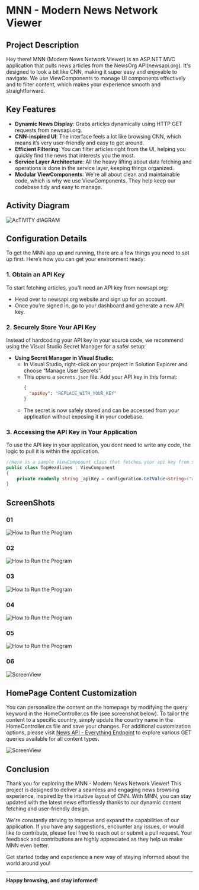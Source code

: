 # MNN - Modern News Network Viewer

## Project Description
Hey there! MNN (Modern News Network Viewer) is an ASP.NET MVC application that pulls news articles from the NewsOrg API(newsapi.org). It's designed to look a bit like CNN, making it super easy and enjoyable to navigate. We use ViewComponents to manage UI components effectively and to filter content, which makes your experience smooth and straightforward.

## Key Features
- **Dynamic News Display**: Grabs articles dynamically using HTTP GET requests from newsapi.org.
- **CNN-inspired UI**: The interface feels a lot like browsing CNN, which means it’s very user-friendly and easy to get around.
- **Efficient Filtering**: You can filter articles right from the UI, helping you quickly find the news that interests you the most.
- **Service Layer Architecture**: All the heavy lifting about data fetching and operations is done in the service layer, keeping things organized.
- **Modular ViewComponents**: We're all about clean and maintainable code, which is why we use ViewComponents. They help keep our codebase tidy and easy to manage.
## Activity Diagram


![AcTIVITY dIAGRAM](MNews/ReadMe/ActivityDiagram.jpg "Activity Diagram IMG")

## Configuration Details

To get the MNN app up and running, there are a few things you need to set up first. Here’s how you can get your environment ready:

### 1. Obtain an API Key
To start fetching articles, you'll need an API key from newsapi.org:

- Head over to newsapi.org website and sign up for an account.
- Once you're signed in, go to your dashboard and generate a new API key.

### 2. Securely Store Your API Key
Instead of hardcoding your API key in your source code, we recommend using the Visual Studio Secret Manager for a safer setup:

- **Using Secret Manager in Visual Studio:**
  - In Visual Studio, right-click on your project in Solution Explorer and choose “Manage User Secrets”.
  - This opens a `secrets.json` file. Add your API key in this format:
    ```json
    {
      "apiKey": "REPLACE_WITH_YOUR_KEY"
    }
    ```
  - The secret is now safely stored and can be accessed from your application without exposing it in your codebase.

### 3. Accessing the API Key in Your Application
To use the API key in your application, you dont need to write any code, the logic to pull it is within the application.

```csharp
//Here is a sample ViewComponent class that fetches your api key from secret file.
public class TopHeadlines : ViewComponent
{
    private readonly string _apiKey = configuration.GetValue<string>("apiKey");
}
```
## ScreenShots
### 01
![How to Run the Program](MNews/ReadMe/HowToRUnTheProgram%20(1).jpg "How to Run the Program")
### 02
![How to Run the Program](MNews/ReadMe/HowToRUnTheProgram%20(2).jpg "How to Run the Program")
### 03
![How to Run the Program](MNews/ReadMe/HowToRUnTheProgram%20(3).jpg "How to Run the Program")
### 04
![How to Run the Program](MNews/ReadMe/HowToRUnTheProgram%20(4).jpg "How to Run the Program")
### 05
![How to Run the Program](MNews/ReadMe/HowToRUnTheProgram%20(5).jpg "How to Run the Program")
### 06
![ScreenView](MNews/ReadMe/Homepage.jpg "WebPage")

## HomePage Content Customization
You can personalize the content on the homepage by modifying the query keyword in the HomeController.cs file (see screenshot below). To tailor the content to a specific country, simply update the country name in the HomeController.cs file and save your changes. For additional customization options, please visit [News API - Everything Endpoint](https://newsapi.org/docs/endpoints/everything) to explore various GET queries available for all content types.

![ScreenView](MNews/ReadMe/HowToCustomizeHomepageCOntent.jpg "WebPage")


## Conclusion

Thank you for exploring the MNN - Modern News Network Viewer! This project is designed to deliver a seamless and engaging news browsing experience, inspired by the intuitive layout of CNN. With MNN, you can stay updated with the latest news effortlessly thanks to our dynamic content fetching and user-friendly design.

We're constantly striving to improve and expand the capabilities of our application. If you have any suggestions, encounter any issues, or would like to contribute, please feel free to reach out or submit a pull request. Your feedback and contributions are highly appreciated as they help us make MNN even better.

Get started today and experience a new way of staying informed about the world around you!

---

**Happy browsing, and stay informed!**

